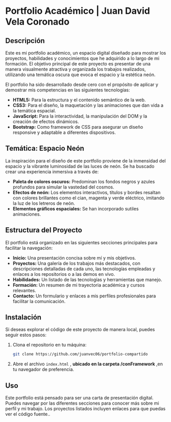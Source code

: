 
# Portfolio Académico | Juan David Vela Coronado

## Descripción

Este es mi portfolio académico, un espacio digital diseñado para mostrar los proyectos, habilidades y conocimientos que he adquirido a lo largo de mi formación. El objetivo principal de este proyecto es presentar de una manera visualmente atractiva y organizada los trabajos realizados, utilizando una temática oscura que evoca el espacio y la estética neón.

El portfolio ha sido desarrollado desde cero con el propósito de aplicar y demostrar mis competencias en las siguientes tecnologías:

*   **HTML5:** Para la estructura y el contenido semántico de la web.
*   **CSS3:** Para el diseño, la maquetación y las animaciones que dan vida a la temática espacial.
*   **JavaScript:** Para la interactividad, la manipulación del DOM y la creación de efectos dinámicos.
*   **Bootstrap:** Como framework de CSS para asegurar un diseño responsive y adaptable a diferentes dispositivos.

## Temática: Espacio Neón

La inspiración para el diseño de este portfolio proviene de la inmensidad del espacio y la vibrante luminosidad de las luces de neón. Se ha buscado crear una experiencia inmersiva a través de:

*   **Paleta de colores oscuros:** Predominan los fondos negros y azules profundos para simular la vastedad del cosmos.
*   **Efectos de neón:** Los elementos interactivos, títulos y bordes resaltan con colores brillantes como el cian, magenta y verde eléctrico, imitando la luz de los letreros de neón.
*   **Elementos gráficos espaciales:** Se han incorporado sutiles animaciones.

## Estructura del Proyecto

El portfolio está organizado en las siguientes secciones principales para facilitar la navegación:

*   **Inicio:** Una presentación concisa sobre mí y mis objetivos.
*   **Proyectos:** Una galería de los trabajos más destacados, con descripciones detalladas de cada uno, las tecnologías empleadas y enlaces a los repositorios o a las demos en vivo.
*   **Habilidades:** Un listado de las tecnologías y herramientas que manejo.
*   **Formación:** Un resumen de mi trayectoria académica y cursos relevantes.
*   **Contacto:** Un formulario y enlaces a mis perfiles profesionales para facilitar la comunicación.

## Instalación

Si deseas explorar el código de este proyecto de manera local, puedes seguir estos pasos:

1.  Clona el repositorio en tu máquina:
    ```bash
    git clone https://github.com/juanvec06/portfolio-compartido
    ```

3.  Abre el archivo `index.html` , **ubicado en la carpeta /conFramework** ,en tu navegador de preferencia.

## Uso

Este portfolio está pensado para ser una carta de presentación digital. Puedes navegar por las diferentes secciones para conocer más sobre mi perfil y mi trabajo. Los proyectos listados incluyen enlaces para que puedas ver el código fuente..
